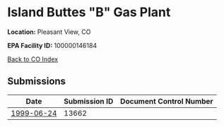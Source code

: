 # Island Buttes "B" Gas Plant

**Location:** Pleasant View, CO

**EPA Facility ID:** 100000146184

[Back to CO Index](../../index.md)

## Submissions

| Date | Submission ID | Document Control Number |
|------|--------------|-------------------------|
| [1999-06-24](submissions/13662.md) | 13662 |  |
